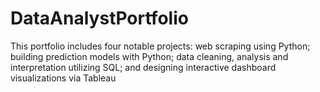 # DataAnalystPortfolio
This portfolio includes four notable projects: web scraping using Python; building prediction models with Python; data cleaning, analysis and interpretation utilizing SQL; and designing interactive dashboard visualizations via Tableau
